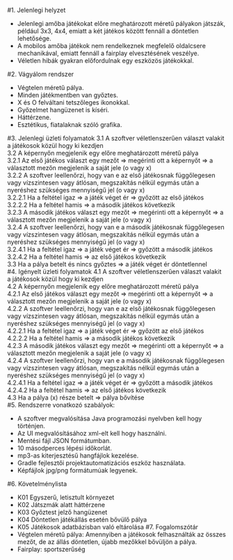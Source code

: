 #1. Jelenlegi helyzet
 - Jelenlegi amőba játékokat előre meghatározott méretű pályakon játszák, például 3x3, 4x4, emiatt a két játékos között fennáll a döntetlen lehetősége.
 - A mobilos amőba játékok nem rendelkeznek megfelelő oldalcsere mechanikával, emiatt fennáll a fairplay elvesztésének veszélye.
 - Véletlen hibák gyakran előfordulnak egy eszközös játékokkal.

#2. Vágyálom rendszer
  - Végtelen méretű pálya.
  - Minden játékmentben van győztes.
  - X és O felváltani tetszőleges ikonokkal.
  - Győzelmet hangüzenet is kíséri.
  - Háttérzene.
  - Esztétikus, fiatalaknak szóló grafika.

#3. Jelenlegi üzleti folyamatok
  3.1 A szoftver véletlenszerűen választ valakit a játékosok közül hogy ki kezdjen <br/>
  3.2 A képernyőn megjelenik egy előre meghatározott méretű pálya <br/>
  3.2.1 Az első játékos választ egy mezőt => megérinti ott a képernyőt => a választott mezőn megjelenik a saját jele (o vagy x) <br/>
  3.2.2 A szoftver leellenőrzi, hogy van e az első játékosnak függőlegesen vagy vízszintesen vagy átlósan, megszakítás nélkül egymás után a nyeréshez szükséges mennyiségű jel (o vagy x) <br/>
  3.2.2.1 Ha a feltétel igaz => a játék véget ér => győzött az első játékos <br/>
  3.2.2.2 Ha a feltétel hamis => a második játékos következik <br/>
  3.2.3 A második játékos választ egy mezőt => megérinti ott a képernyőt => a választott mezőn megjelenik a saját jele (o vagy x) <br/>
  3.2.4 A szoftver leellenőrzi, hogy van e a második játékosnak függőlegesen vagy vízszintesen vagy átlósan, megszakítás nélkül egymás után a nyeréshez szükséges mennyiségű jel (o vagy x) <br/>
  3.2.4.1 Ha a feltétel igaz => a játék véget ér => győzött a második játékos <br/>
  3.2.4.2 Ha a feltétel hamis => az első játékos következik <br/>
  3.3 Ha a pálya betelt és nincs győztes => a játék véget ér döntetlennel <br/>
#4. Igényelt üzleti folyamatok
4.1 A szoftver véletlenszerűen választ valakit a játékosok közül hogy ki kezdjen <br/>
4.2 A képernyőn megjelenik egy előre meghatározott méretű pálya <br/>
4.2.1 Az első játékos választ egy mezőt => megérinti ott a képernyőt => a választott mezőn megjelenik a saját jele (o vagy x) <br/>
4.2.2 A szoftver leellenőrzi, hogy van e az első játékosnak függőlegesen vagy vízszintesen vagy átlósan, megszakítás nélkül egymás után a nyeréshez szükséges mennyiségű jel (o vagy x) <br/>
4.2.2.1 Ha a feltétel igaz => a játék véget ér => győzött az első játékos <br/>
4.2.2.2 Ha a feltétel hamis => a második játékos következik <br/>
4.2.3 A második játékos választ egy mezőt => megérinti ott a képernyőt => a választott mezőn megjelenik a saját jele (o vagy x) <br/>
4.2.4 A szoftver leellenőrzi, hogy van e a második játékosnak függőlegesen vagy vízszintesen vagy átlósan, megszakítás nélkül egymás után a nyeréshez szükséges mennyiségű jel (o vagy x) <br/>
4.2.4.1 Ha a feltétel igaz => a játék véget ér => győzött a második játékos <br/>
4.2.4.2 Ha a feltétel hamis => az első játékos következik <br/>
4.3 Ha a pálya (x) része betelt => pálya bővítése <br/>
#5. Rendszerre vonatkozó szabályok:
 - A szoftver megvalósítása Java programozási nyelvben kell hogy történjen.
 - Az UI megvalósításához xml-elt kell hogy használni.
 - Mentési fájl JSON formátumban.
 - 10 másodperces lépési időkorlát.
 - mp3-as kiterjesztésű hangfájlok kezelése.
 - Gradle fejlesztői projektautomatizációs eszköz használata.
 - Képfájlok jpg/png formátumúak legyenek.

#6. Követelménylista
  - K01 Egyszerű, letisztult környezet
  - K02 Játszmák alatt háttérzene
  - K03 Győztest jelző hangüzenet
  - K04 Döntetlen játékállás esetén bővülő pálya
  - K05 Játékosok adatbázisban való eltárolása
#7. Fogalomszótár
  - Végtelen méretű pálya: Amennyiben a játékosok felhasználták az összes mezőt, de az állás döntetlen, újabb mezőkkel bővüljön a pálya.
  - Fairplay: sportszerűség
